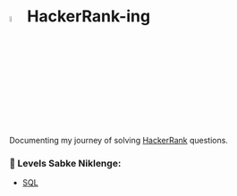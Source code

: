 # <img src="https://cdn4.iconfinder.com/data/icons/logos-and-brands/512/160_Hackerrank_logo_logos-512.png" width="5%" height="5%"> HackerRank-ing
Documenting my journey of solving [HackerRank](https://www.hackerrank.com/) questions.

### 🎯 Levels Sabke Niklenge:
- [SQL](https://github.com/5ifar/HackerRank-ing/tree/main/SQL)

